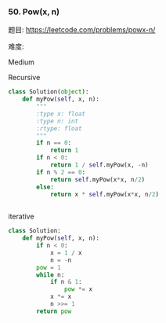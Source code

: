 ### 50. Pow(x, n)

题目:
<https://leetcode.com/problems/powx-n/>


难度:

Medium


Recursive

```python
class Solution(object):
    def myPow(self, x, n):
        """
        :type x: float
        :type n: int
        :rtype: float
        """
        if n == 0:
            return 1
        if n < 0:
            return 1 / self.myPow(x, -n)
        if n % 2 == 0:
            return self.myPow(x*x, n/2)
        else:
            return x * self.myPow(x*x, n/2)
        
```
iterative


```python
class Solution:
    def myPow(self, x, n):
        if n < 0:
            x = 1 / x
            n = -n
        pow = 1
        while n:
            if n & 1:
                pow *= x
            x *= x
            n >>= 1
        return pow
```
